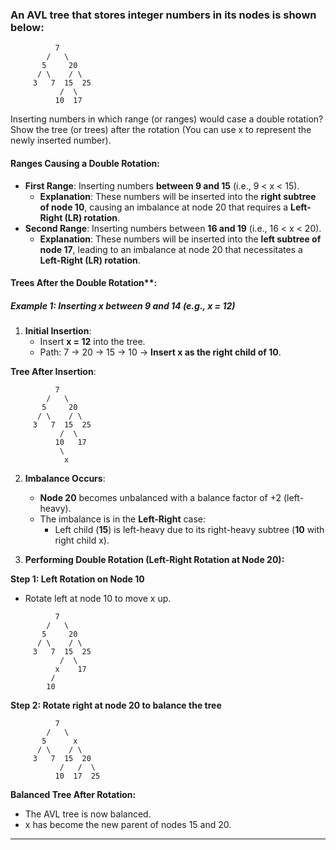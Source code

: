 ### An AVL tree that stores integer numbers in its nodes is shown below:
```
          7
        /   \
       5     20
      / \    / \
     3   7  15  25
           /  \
          10  17
```
Inserting numbers in which range (or ranges) would case a double rotation? Show the tree (or trees) after the rotation (You can use x to represent the newly inserted number).

#### Ranges Causing a Double Rotation:
- **First Range**: Inserting numbers **between 9 and 15** (i.e., 9 < x < 15).
    - **Explanation**: These numbers will be inserted into the **right subtree of node 10**, causing an imbalance at node 20 that requires a **Left-Right (LR) rotation**.
- **Second Range**: Inserting numbers between **16 and 19** (i.e., 16 < x < 20).
    - **Explanation**: These numbers will be inserted into the **left subtree of node 17**, leading to an imbalance at node 20 that necessitates a **Left-Right (LR) rotation**.

#### Trees After the Double Rotation**:
##### Example 1: Inserting x between 9 and 14 (e.g., x = 12)
1. **Initial Insertion**:
    - Insert **x = 12** into the tree.
    - Path: 7 → 20 →  15 → 10 →  **Insert x as the right child of 10**.

**Tree After Insertion**:
```
          7
        /   \
       5     20
      / \    / \
     3   7  15  25
           /  \
          10   17
           \
            x
```
2. **Imbalance Occurs**:
    - **Node 20** becomes unbalanced with a balance factor of +2 (left-heavy).
    - The imbalance is in the **Left-Right** case:
        - Left child (**15**) is left-heavy due to its right-heavy subtree (**10** with right child x).

3. **Performing Double Rotation (Left-Right Rotation at Node 20):**

**Step 1: Left Rotation on Node 10**
- Rotate left at node 10 to move x up.
```
          7
        /   \
       5     20
      / \    / \
     3   7  15  25
           /  \
          x    17
         / 
        10
```
**Step 2: Rotate right at node 20 to balance the tree**
```
          7
        /   \
       5      x
      / \    / \
     3   7  15  20
           /   /  \
          10  17  25
```
**Balanced Tree After Rotation:**
- The AVL tree is now balanced.
- x has become the new parent of nodes 15 and 20.
---
